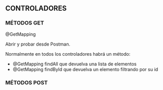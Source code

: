 

## CONTROLADORES

### MÉTODOS GET

@GetMapping 

Abrir y probar desde Postman.

Normalmente en todos los controladores habrá un método:

* @GetMapping findAll que devuelva una lista de elementos
* @GetMapping findById que devuelva un elemento filtrando por su id


### MÉTODOS POST